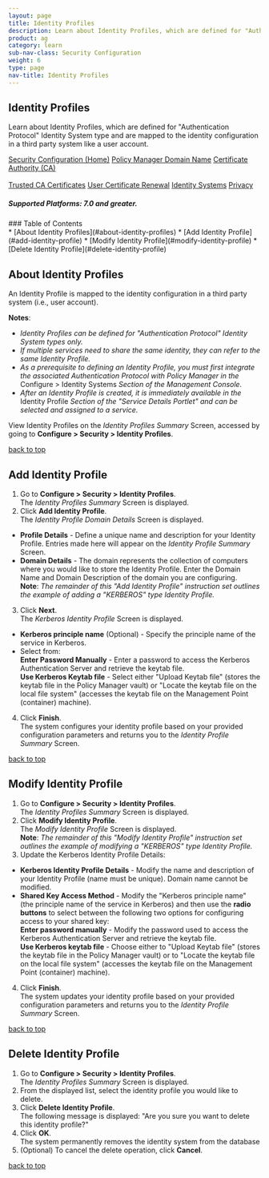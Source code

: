 ```yaml
---
layout: page
title: Identity Profiles
description: Learn about Identity Profiles, which are defined for "Authentication Protocol" Identity System types and are mapped to the identity configuration in a third party system like a user account.
product: ag
category: learn
sub-nav-class: Security Configuration
weight:	6
type: page
nav-title: Identity Profiles
---
```


## Identity Profiles
Learn about Identity Profiles, which are defined for "Authentication Protocol" Identity System type and are mapped to the identity configuration in a third party system like a user account.

<a href="../security_config/security_configuration_toc.html" class="button secondary">Security Configuration (Home)</a> <a href="../security_config/policy_manager_domain.html" class="button secondary">Policy Manager Domain Name</a> <a href="../security_config/certificate_authority.html" class="button secondary">Certificate Authority (CA)</a> <br><br> <a href="../security_config/trusted_ca_certificates.html" class="button secondary">Trusted CA Certificates</a> <a href="../security_config/user_certificate_renewal.html" class="button secondary">User Certificate Renewal</a> <a href="../security_config/identity_systems.html" class="button secondary">Identity Systems</a> <a href="../security_config/privacy.html" class="button secondary">Privacy</a>
<h5 class="stamp">Supported Platforms: 7.0 and greater.</h5>
### Table of Contents
<div id="toc-marker"></div>
* [About Identity Profiles](#about-identity-profiles)
* [Add Identity Profile](#add-identity-profile)
* [Modify Identity Profile](#modify-identity-profile)
* [Delete Identity Profile](#delete-identity-profile)

## About Identity Profiles
An Identity Profile is mapped to the identity configuration in a third party system (i.e., user account).  

**Notes**:

* *Identity Profiles can be defined for "Authentication Protocol" Identity System types only.*
* *If multiple services need to share the same identity, they can refer to the same Identity Profile.* 
* *As a prerequisite to defining an Identity Profile, you must first integrate the associated Authentication Protocol with Policy Manager in the* Configure > Identity Systems *Section of the Management Console.* 
* *After an Identity Profile is created, it is immediately available in the* Identity Profile *Section of the "Service Details Portlet" and can be selected and assigned to a service.*

View Identity Profiles on the *Identity Profiles Summary* Screen, accessed by going to **Configure > Security > Identity Profiles**.

<a href="#top">back to top</a> 

## Add Identity Profile

1. Go to **Configure > Security > Identity Profiles**.  
The *Identity Profiles Summary* Screen is displayed.
2. Click **Add Identity Profile**.  
The *Identity Profile Domain Details* Screen is displayed.  
  * **Profile Details** - Define a unique name and description for your Identity Profile. Entries made here will appear on the *Identity Profile Summary* Screen.
  * **Domain Details** - The domain represents the collection of computers where you would like to store the Identity Profile. Enter the Domain Name and Domain Description of the domain you are configuring.  
**Note**: *The remainder of this "Add Identity Profile" instruction set outlines the example of adding a "KERBEROS" type Identity Profile.*
3. Click **Next**.  
The *Kerberos Identity Profile* Screen is displayed.  
  * **Kerberos principle name** (Optional) - Specify the principle name of the service in Kerberos.
  * Select from:  
  **Enter Password Manually** - Enter a password to access the Kerberos Authentication Server and retrieve the keytab file.  
  **Use Kerberos Keytab file** - Select either "Upload Keytab file" (stores the keytab file in the Policy Manager vault) or "Locate the keytab file on the local file system" (accesses the keytab file on the Management Point (container) machine).  
4. Click **Finish**.  
The system configures your identity profile based on your provided configuration parameters and returns you to the *Identity Profile Summary* Screen.  

<a href="#top">back to top</a> 

## Modify Identity Profile

1. Go to **Configure > Security > Identity Profiles**.  
The *Identity Profiles Summary* Screen is displayed.
2. Click **Modify Identity Profile**.  
The *Modify Identity Profile* Screen is displayed.  
**Note**: *The remainder of this "Modify Identity Profile" instruction set outlines the example of modifying a "KERBEROS" type Identity Profile.*
3. Update the Kerberos Identity Profile Details:  
  * **Kerberos Identity Profile Details** - Modify the name and description of your Identity Profile (name must be unique).  Domain name cannot be modified.
  * **Shared Key Access Method** - Modify the "Kerberos principle name" (the principle name of the service in Kerberos) and then use the **radio buttons** to select between the following two options for configuring access to your shared key:  
**Enter password manually** - Modify the password used to access the Kerberos Authentication Server and retrieve the keytab file.  
**Use Kerberos keytab file** - Choose either to "Upload Keytab file" (stores the keytab file in the Policy Manager vault) or to "Locate the keytab file on the local file system" (accesses the keytab file on the Management Point (container) machine).
4. Click **Finish**.  
The system updates your identity profile based on your provided configuration parameters and returns you to the *Identity Profile Summary* Screen. 

<a href="#top">back to top</a>

## Delete Identity Profile

1. Go to **Configure > Security > Identity Profiles**.  
The *Identity Profiles Summary* Screen is displayed.
2. From the displayed list, select the identity profile you would like to delete. 
3. Click **Delete Identity Profile**.  
The following message is displayed: "Are you sure you want to delete this identity profile?"
4. Click **OK**.  
The system permanently removes the identity system from the database
5. (Optional) To cancel the delete operation, click **Cancel**. 

<a href="#top">back to top</a>


